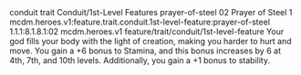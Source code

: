 <ability>
  <metadata>
    <class>conduit</class>
    <feature_type>trait</feature_type>
    <file_dpath>Conduit/1st-Level Features</file_dpath>
    <item_id>prayer-of-steel</item_id>
    <item_index>02</item_index>
    <item_name>Prayer of Steel</item_name>
    <level>1</level>
    <scc>mcdm.heroes.v1:feature.trait.conduit.1st-level-feature:prayer-of-steel</scc>
    <scdc>1.1.1:8.1.8.1:02</scdc>
    <source>mcdm.heroes.v1</source>
    <type>feature/trait/conduit/1st-level-feature</type>
  </metadata>
  <effects>
    <effect type="mundane">Your god fills your body with the light of creation, making you harder to hurt and move. You gain a +6 bonus to Stamina, and this bonus increases by 6 at 4th, 7th, and 10th levels. Additionally, you gain a +1 bonus to stability.</effect>
  </effects>
</ability>
